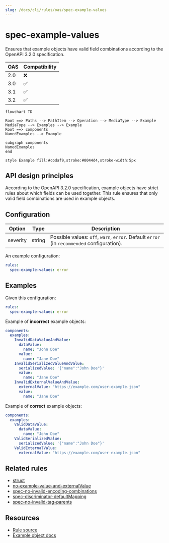 ```yaml
---
slug: /docs/cli/rules/oas/spec-example-values
---
```


# spec-example-values

Ensures that example objects have valid field combinations according to the OpenAPI 3.2.0 specification.

| OAS | Compatibility |
| --- | ------------- |
| 2.0 | ❌            |
| 3.0 | ✅            |
| 3.1 | ✅            |
| 3.2 | ✅            |

```mermaid
flowchart TD

Root ==> Paths --> PathItem --> Operation --> MediaType --> Example
MediaType --> Examples --> Example
Root ==> components
NamedExamples --> Example

subgraph components
NamedExamples
end

style Example fill:#codaf9,stroke:#0044d4,stroke-width:5px
```

## API design principles

According to the OpenAPI 3.2.0 specification, example objects have strict rules about which fields can be used together.
This rule ensures that only valid field combinations are used in example objects.

## Configuration

| Option   | Type   | Description                                                                                |
| -------- | ------ | ------------------------------------------------------------------------------------------ |
| severity | string | Possible values: `off`, `warn`, `error`. Default `error` (in `recommended` configuration). |

An example configuration:

```yaml
rules:
  spec-example-values: error
```

## Examples

Given this configuration:

```yaml
rules:
  spec-example-values: error
```

Example of **incorrect** example objects:

```yaml Bad example
components:
  examples:
    InvalidDataValueAndValue:
      dataValue:
        name: "John Doe"
      value:
        name: "Jane Doe"
    InvalidSerializedValueAndValue:
      serializedValue: '{"name":"John Doe"}'
      value:
        name: "Jane Doe"
    InvalidExternalValueAndValue:
      externalValue: "https://example.com/user-example.json"
      value:
        name: "Jane Doe"
```

Example of **correct** example objects:

```yaml Good example
components:
  examples:
    ValidDataValue:
      dataValue:
        name: "John Doe"
    ValidSerializedValue:
      serializedValue: '{"name":"John Doe"}'
    ValidExternalValue:
      externalValue: "https://example.com/user-example.json"
```

## Related rules

- [struct](../common/struct.md)
- [no-example-value-and-externalValue](./no-example-value-and-externalValue.md)
- [spec-no-invalid-encoding-combinations](./spec-no-invalid-encoding-combinations.md)
- [spec-discriminator-defaultMapping](./spec-discriminator-defaultMapping.md)
- [spec-no-invalid-tag-parents](./spec-no-invalid-tag-parents.md)

## Resources

- [Rule source](https://github.com/Redocly/redocly-cli/blob/main/packages/core/src/rules/oas3/spec-example-values.ts)
- [Example object docs](https://redocly.com/docs/openapi-visual-reference/example/)
